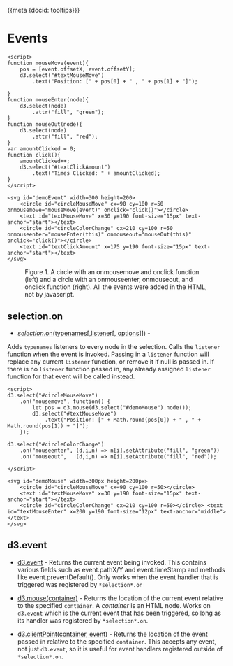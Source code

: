 {{meta {docid: tooltips}}}

<!--<style>
  .tooltip {
    position: absolute;
    text-align: center;
    padding: 2px;
    font: 12px sans-serif;
    background: lightsteelblue;
    border: 0px;
    border-radius: 8px;
    pointer-events: none;
  }
  .box {
    width: 580px;
    height: 100px;
    background: lightblue;
  }
</style>-->

<script src="https://d3js.org/d3.v5.min.js"></script>

<script>
    //Put global scripts here
</script>

# Events

```
<script>
function mouseMove(event){
    pos = [event.offsetX, event.offsetY];
    d3.select("#textMouseMove")
    	.text("Position: [" + pos[0] + " , " + pos[1] + "]");
    	
}
function mouseEnter(node){
    d3.select(node)
    	.attr("fill", "green");
}
function mouseOut(node){
    d3.select(node)
    	.attr("fill", "red");
}
var amountClicked = 0;
function click(){
	amountClicked++;
    d3.select("#textClickAmount")
    	.text("Times Clicked: " + amountClicked);
}
</script>

<svg id="demoEvent" width=300 height=200>
    <circle id="circleMouseMove" cx=90 cy=100 r=50 onmousemove="mouseMove(event)" onclick="click()"></circle>
    <text id="textMouseMove" x=30 y=190 font-size="15px" text-anchor="start"></text>
    <circle id="circleColorChange" cx=210 cy=100 r=50 onmouseenter="mouseEnter(this)" onmouseout="mouseOut(this)" onclick="click()"></circle> 
	<text id="textClickAmount" x=175 y=190 font-size="15px" text-anchor="start"></text>
</svg>
```
<figure class="sandbox"><figcaption>Figure 1. A circle with an onmousemove and onclick function (left) and a circle with an onmouseenter, onmouseout, and onclick function (right). All the events were added in the HTML, not by javascript. </figcaption></figure>

## selection.on

+ [*selection*.on(typenames[,listener[, options]])](https://github.com/d3/d3-selection#selection_on) - 

Adds `typenames` listeners to every node in the selection. 
Calls the `listener` function when the event is invoked. 
Passing in a `listener` function will replace any current `listener` function, or remove it if null is passed in. 
If there is no `listener` function passed in, any already assigned `listener` function for that event will be called instead.

```
<script>
d3.select("#circleMouseMove")
	.on("mousemove", function() {
	    let pos = d3.mouse(d3.select("#demoMouse").node());
    	d3.select("#textMouseMove")
        	.text("Position: [" + Math.round(pos[0]) + " , " + Math.round(pos[1]) + "]");
	});
    
d3.select("#circleColorChange")
	.on("mouseenter", (d,i,n) => n[i].setAttribute("fill", "green"))
    .on("mouseout",   (d,i,n) => n[i].setAttribute("fill", "red"));

</script>

<svg id="demoMouse" width=300px height=200px>
    <circle id="circleMouseMove" cx=90 cy=100 r=50></circle>
    <text id="textMouseMove" x=30 y=190 font-size="15px" text-anchor="start"></text>
    <circle id="circleColorChange" cx=210 cy=100 r=50></circle> <text id="textMouseEnter" x=200 y=190 font-size="12px" text-anchor="middle"></text>
</svg>
```

## d3.event

+ [d3.event](https://github.com/d3/d3-selection#event) - Returns the current event being invoked. This contains various fields such as event.pathX/Y and event.timeStamp and methods like event.preventDefault(). Only works when the event handler that is triggered was registered by `*selection*.on`
+ [d3.mouse(container)](https://github.com/d3/d3-selection#mouse) - Returns the location of the current event relative to the specified `container`. A *container* is an HTML node. Works on `d3.event` which is the current event that has been triggered, so long as its handler was registered by `*selection*.on`.

+ [d3.clientPoint(container, event)](https://github.com/d3/d3-selection#clientPoint) - Returns the location of the event passed in relative to the specified `container`. This accepts any event, not just `d3.event`, so it is useful for event handlers registered outside of `*selection*.on`. 

<!--
## Tooltips

A *tooltip* is a box (usually containing some descriptive text) that appears when the user hovers over an element on the page and disappears when the user moves the mouse off the element.

To create a tool tip we need a `div`.  The `div` will be that box that holds the text.  Below, we create a `div`, give it the class name *tooltip*, and make it transparent.

<pre>
var tooltip = d3.select("body")
  .append("div")
  .attr("class", "tooltip")
  .style("opacity", 0);
</pre>

The `tooltip` class sets a number of style properties including, and perhaps most importantly, the `position` property.  The `position` property is set to `absolute` allowing us to change the box's position dynamically in JavaScript using the `left` and `top` properties.

<pre>
&lt;style&gt;
  .tooltip {
    position: absolute;
    text-align: center;
    padding: 2px;
    font: 12px sans-serif;
    background: lightsteelblue;
    border: 0px;
    border-radius: 8px;
    pointer-events: none;
  }
  .box {
    width: 580px;
    height: 100px;
    background: lightblue;
  }
&lt;/style&gt;
</pre>

We then register handers for the `mouseover` and `mouseout` events.  When the user hovers over the blue box below we transition the tooltip to visible using the `opacity` property, set its text with the `html` method, and move it to a location near the mouse click using the `left` and `top` properties.  When the user moves off the code segments, we make the tooltip transparent again.

``` {cm: visible}
<script>
var tooltip = d3.select("body")
    .append("div")
    .attr("class", "tooltip")
    .style("opacity", 0);

d3.selectAll(".box")
  .on("mouseover", function(d) {
     tooltip.transition()
        .duration(200)
        .style("opacity", .9);
     tooltip.html("Happy Birthday!")
        .style("left", (d3.event.pageX) + "px")
        .style("top", (d3.event.pageY - 10) + "px");
  })
  .on("mouseout", function(d) {
     tooltip.transition()
        .duration(500)
        .style("opacity", 0);
  });
</script>

<div class="box"></div>
```

-->